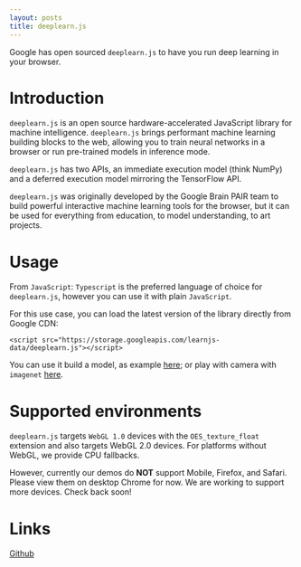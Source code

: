 ```yaml
---
layout: posts
title: deeplearn.js
---
```


Google has open sourced `deeplearn.js` to have you run deep learning in your browser.

# Introduction

`deeplearn.js` is an open source hardware-accelerated JavaScript library for machine intelligence. `deeplearn.js` brings performant machine learning building blocks to the web, allowing you to train neural networks in a browser or run pre-trained models in inference mode.

`deeplearn.js` has two APIs, an immediate execution model (think NumPy) and a deferred execution model mirroring the TensorFlow API. 

`deeplearn.js` was originally developed by the Google Brain PAIR team to build powerful interactive machine learning tools for the browser, but it can be used for everything from education, to model understanding, to art projects.

# Usage

From `JavaScript`: `Typescript` is the preferred language of choice for `deeplearn.js`, however you can use it with plain `JavaScript`.

For this use case, you can load the latest version of the library directly from Google CDN:

```
<script src="https://storage.googleapis.com/learnjs-data/deeplearn.js"></script>
```

You can use it build a model, as example [here](https://pair-code.github.io/deeplearnjs/demos/model-builder/model-builder-demo.html); or play with camera with `imagenet` [here](https://pair-code.github.io/deeplearnjs/demos/imagenet/imagenet-demo.html).

# Supported environments

`deeplearn.js` targets `WebGL 1.0` devices with the `OES_texture_float` extension and also targets WebGL 2.0 devices. For platforms without WebGL, we provide CPU fallbacks.

However, currently our demos do **NOT** support Mobile, Firefox, and Safari. Please view them on desktop Chrome for now. We are working to support more devices. Check back soon!

# Links

[Github](https://pair-code.github.io/deeplearnjs/)
